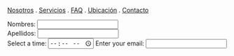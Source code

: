 [Nosotros](./nosotros.md) . [Servicios](./servicios.md) . [FAQ](FAQ.md) . [Ubicación](ubicacion.md) . [Contacto](./contacto.md)

<form action="https://formspree.io/f/xnqwzkgq" method="post">
Nombres: <input type="text" nombre="name"><br>
Apellidos: <input type="text" nombre="last name"><br>
<form>
  <label for="appt">Select a time:</label>
  <input type="time" id="appt" name="appt"><form>
<form>
  <label for="email">Enter your email:</label>
  <input type="email" id="email" name="email">
  
